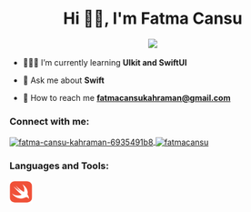 <h1 align="center">Hi 👋🏻, I'm Fatma Cansu</h1>

<p align="center">
  <img src="https://github.com/user-attachments/assets/60a6df13-292b-4432-99c1-fc8767c1bb1c" width="200">
</p>


- 👩🏼‍💻 I’m currently learning **UIkit and SwiftUI**

- 💭 Ask me about **Swift**

- 📲 How to reach me **fatmacansukahraman@gmail.com**

<h3 align="left">Connect with me:</h3>
<p align="left">
  <a href="https://linkedin.com/in/fatma-cansu-kahraman-6935491b8" target="blank">
    <img align="center" src="https://raw.githubusercontent.com/rahuldkjain/github-profile-readme-generator/master/src/images/icons/Social/linked-in-alt.svg" alt="fatma-cansu-kahraman-6935491b8" height="30" width="40" />
  </a>
  <a href="https://medium.com/@fatmacansu" target="blank">
    <img align="center" src="https://raw.githubusercontent.com/rahuldkjain/github-profile-readme-generator/master/src/images/icons/Social/medium.svg" alt="fatmacansu" height="30" width="40" />
  </a>
</p>


<h3 align="left">Languages and Tools:</h3>
<p align="left"> <a href="https://developer.apple.com/swift/" target="_blank" rel="noreferrer"> <img src="https://raw.githubusercontent.com/devicons/devicon/master/icons/swift/swift-original.svg" alt="swift" width="40" height="40"/> </a> </p>
